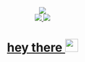 <div id="header" align="center">
  <img src="https://media.giphy.com/media/4FQMuOKR6zQRO/giphy.gif"
  <div id="badges">
  <br>
  <a href="https://www.linkedin.com/in/lucas-bawden-860a241b9/">
  <img src="https://img.shields.io/badge/LinkedIn-blue?logo=linkedin&logoColor=white&style=for-the-bad">
  <a href="https://www.facebook.com/lucas.bawden.14/">
  <img src="https://img.shields.io/badge/Facebook-blue?logo=facebook&logoColor=white&style=for-the-bad">
<br>
  <img src="https://komarev.com/ghpvc/?username=lucasbawden&style=flat-square&color=blue" alt=""/>
  <h1>
  hey there
  <img src="https://media.giphy.com/media/hvRJCLFzcasrR4ia7z/giphy.gif" width="30px"/>
</h1>

</div>
</div>

